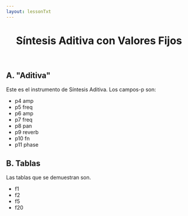 ```yaml
---
layout: lessonTxt
---
```



# <center>Síntesis Aditiva con Valores Fijos</center>

<br>

## A. "Aditiva"

Este es el instrumento de Síntesis Aditiva. Los campos-p son:

* p4  amp
* p5  freq
* p6  amp
* p7  freq
* p8  pan
* p9  reverb
* p10 fn
* p11 phase

## B. Tablas

Las tablas que se demuestran son.

* f1
* f2
* f5
* f20

<br>
